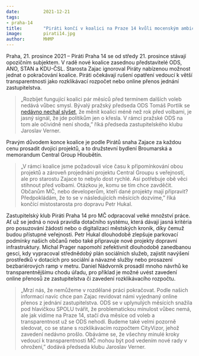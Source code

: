 ```yaml
---
date:         2021-12-21
tags:        
- praha-14
title:        "Piráti končí v koalici na Praze 14 kvůli mocenským ambicím starosty Zajace z ODS"
image: 	      pirati14.jpg
author:       MHMP
---
```

 
Praha, 21. prosince 2021 – Piráti Praha 14 se od středy 21. prosince stávají opozičním subjektem. V radě nové koalice zasednou představitelé ODS, ANO, STAN a KDU-ČSL. Starosta Zajac ignoroval Piráty nabízenou možnost jednat o pokračování koalice. Piráti očekávají rušení opatření vedoucí k větší transparentnosti jako rozklikávací rozpočet nebo online přenos jednání zastupitelstva.

> „Rozbíjet fungující koalici pár měsíců před termínem dalších voleb nedává vůbec smysl. Bývalý pražský předseda ODS Tomáš Portlík se [nedávno nechal slyšet](https://denikn.cz/737026/uspech-spolu-laka-trojkoalici-ke-spojeni-i-v-praze-ceka-se-kdo-povede-prazskou-ods-zajem-ma-i-poslanec-benda/?ref=list), že měnit koalici méně než rok před volbami, je jasný signál, že jde politikům jen o křesla. V rámci pražské ODS na tom ale očividně není shoda,” říká předseda zastupitelského klubu Jaroslav Verner.

Pravým důvodem konce koalice je podle Pirátů snaha Zajace za každou cenu prosadit dvojici projektů, a to družstevní bydlení Broumarská a memorandum Central Group Hloubětín. 

> „V rámci koalice jsme požadovali více času k připomínkování obou projektů a zároveň projednání projektu Central Groupu s veřejností, ale pro starostu Zajace to nebylo dost rychlé. Asi potřebuje obě věci stihnout před volbami. Otázkou je, komu se tím chce zavděčit. Občanům MČ, nebo developerům, kteří dané projekty mají připravit? Předpokládám, že to se v následujících měsících dozvíme,” říká končící místostarosta pro dopravu Petr Hukal. 

Zastupitelský klub Piráti Praha 14 pro MČ odpracoval velké množství práce. Ať už se jedná o nová pravidla dotačního systému, která dávají jasná kritéria pro posuzování žádosti nebo o digitalizaci městských kronik, díky čemuž budou přístupné veřejnosti. Petr Hukal dlouhodobě zlepšuje parkovací podmínky našich občanů nebo také připravuje nové projekty dopravní infrastruktury. Michal Prager napomohl zefektivnit dlouhodobě zanedbanou gesci, kdy vypracoval střednědobý plán sociálních služeb, zajistit navýšení prostředků v dotacích pro sociální a návazné služby nebo prosazení bezbariérových ramp v metru. Daniel Nádvorník prosadil mnoho návrhů ke transparentnějšímu chodu úřadu, pro příklad je možné uvést zavedení online přenosů ze zastupitelstva či zavedení rozklikávacího rozpočtu.

> „Mrzí nás, že nemůžeme v rozdělané práci pokračovat. Podle našich informací navíc chce pan Zajac revidovat námi vyjednaný online přenos z jednání zastupitelstva. ODS se v uplynulých měsících snažila pod hlavičkou SPOLU tvářit, že problematickou minulost vůbec nemá, ale jak vidíme na Praze 14, stačí dva měsíce od voleb a transparentnost už se ODS nehodí. Budeme také velmi pozorně sledovat, co se stane s rozklikávacím rozpočtem CityVizor, jehož zavedení nedávno prošlo. Obáváme se, že všechny minulé kroky vedoucí k transparentnosti MČ mohou být pod vedením nové rady v ohrožení,” dodává předseda klubu Jaroslav Verner.
